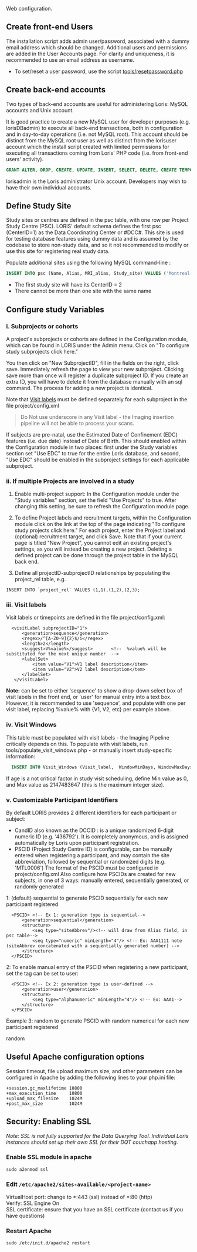 Web configuration.

## Create front-end Users  

The installation script adds admin user/password, associated with a dummy email address which should be changed. Additional users and permissions are added in the User Accounts page. For clarity and uniqueness, it is recommended to use an email address as username.  

* To set/reset a user password, use the script [tools/resetpassword.php](https://github.com/aces/Loris/blob/master/tools/resetpassword.php)  


## Create back-end accounts  

Two types of back-end accounts are useful for administering Loris: MySQL accounts and Unix account.  

It is good practice to create a new MySQL user for developer purposes (e.g. lorisDBadmin) to execute all back-end transactions, both in configuration and in day-to-day operations (i.e. not MySQL root). This account should be distinct from the MySQL root user as well as distinct from the lorisuser account which the install script created with limited permissions for executing all transactions coming from Loris' PHP code (i.e. from front-end users' activity).  

```SQL
GRANT ALTER, DROP, CREATE, UPDATE, INSERT, SELECT, DELETE, CREATE TEMPORARY TABLES, LOCK TABLES  on $dbname.* to 'lorisDBadmin'@'$dbhost' IDENTIFIED BY '$newpassword' WITH GRANT OPTION ;
```  

lorisadmin is the Loris administrator Unix account. Developers may wish to have their own individual accounts.  

## Define Study Site

Study sites or centres are defined in the psc table, with one row per Project Study Centre (PSC). LORIS' default schema defines the first psc (CenterID=1) as the Data Coordinating Center or #DCC#. This site is used for testing database features using dummy data and is assumed by the codebase to store non-study data, and so it not recommended to modify or use this site for registering real study data.  

Populate additional sites using the following MySQL command-line :  
``` SQL
INSERT INTO psc (Name, Alias, MRI_alias, Study_site) VALUES ('Montreal','MTL','MTL','Y');
```
* The first study site will have its CenterID = 2  
* There cannot be more than one site with the same name  

## Configure study Variables  

### i. Subprojects or cohorts  

A project's subprojects or cohorts are defined in the Configuration module, which can be found in LORIS under the Admin menu. Click on "To configure study subprojects click here."  

You then click on "New SubprojectID", fill in the fields on the right, click save. Immediately refresh the page to view your new subproject. Clicking save more than once will register a duplicate subproject ID. If you create an extra ID, you will have to delete it from the database manually with an sql command. The process for adding a new project is identical.  

Note that [Visit labels](https://github.com/aces/Loris/wiki/Project-Customization#iii-visit-labels) must be defined separately for each subproject in the file project/config.xml  

> Do Not use underscore in any Visit label - the Imaging insertion pipeline will not be able to process your scans.  

If subjects are pre-natal, use the Estimated Date of Confinement (EDC) features (i.e. due date) instead of Date of Birth. This should enabled within the Configuration module in two places: first under the Study variables section set "Use EDC" to true for the entire Loris database, and second, "Use EDC" should be enabled in the subproject settings for each applicable subproject.  

### ii. If multiple Projects are involved in a study  

1. Enable multi-project support: In the Configuration module under the "Study variables" section, set the field "Use Projects" to true. After changing this setting, be sure to refresh the Configuration module page.  

2. To define Project labels and recruitment targets, within the Configuration module click on the link at the top of the page indicating "To configure study projects click here." For each project, enter the Project label and (optional) recruitment target, and click Save. Note that if your current page is titled "New Project", you cannot edit an existing project's settings, as you will instead be creating a new project. Deleting a defined project can be done through the project table in the MySQL back end.  

3. Define all projectID-subprojectID relationships by populating the project_rel table, e.g.  
```
INSERT INTO `project_rel` VALUES (1,1),(1,2),(2,3);
```  

### iii. Visit labels  
Visit labels or timepoints are defined in the file project/config.xml:  

```
  <visitLabel subprojectID="1">
      <generation>sequence</generation> 
      <regex>/^[A-Z0-9]{2}$/i</regex>
      <length>2</length>
      <suggest>V%value%</suggest>       <!--  %value% will be substituted for the next unique number  -->
      <labelSet>
          <item value="V1">V1 label description</item>   
          <item value="V2">V2 label description</tem>   
      </labelSet>
   </visitLabel>
```  

**Note:** <generation> can be set to either 'sequence' to show a drop-down select box of visit labels in the front end, or 'user' for manual entry into a text box. However, it is recommended to use 'sequence', and populate <labelSet> with one <item> per visit label, replacing %value% with {V1, V2, etc} per example above.  

### iv. Visit Windows
This table must be populated with visit labels - the Imaging Pipeline critically depends on this. To populate with visit labels, run tools/populate_visit_windows.php - or manually insert study-specific information:  

```SQL
  INSERT INTO Visit_Windows (Visit_label,  WindowMinDays, WindowMaxDays, OptimumMinDays, OptimumMaxDays, WindowMidpointDays) VALUES ('V1', '0', '100', '40', '60', '50');
```
If age is a not critical factor in study visit scheduling, define Min value as 0, and Max value as 2147483647 (this is the maximum integer size).  

### v. Customizable Participant Identifiers  
By default LORIS provides 2 different identifiers for each participant or subject:  

* CandID also known as the DCCID : is a unique randomized 6-digit numeric ID (e.g. '436792'). It is completely anonymous, and is assigned automatically by Loris upon participant registration.
* PSCID (Project Study Centre ID) is configurable, can be manually entered when registering a participant, and may contain the site abbreviation, followed by sequential or randomized digits (e.g. 'MTL0006')
The format of the PSCID must be configured in project/config.xml Also configure how PSCIDs are created for new subjects, in one of 3 ways: manually entered, sequentially generated, or randomly generated

1: (default) sequential to generate PSCID sequentially for each new participant registered  
```
  <PSCID> <!-- Ex 1: generation type is sequential-->
      <generation>sequential</generation> 
      <structure>
          <seq type="siteAbbrev"/><!-- will draw from Alias field, in psc table-->
          <seq type="numeric" minLength="4"/> <!-- Ex: AAA1111 note (siteAbbrev concatenated with a sequentially generated number) -->
      </structure>
  </PSCID>
```
2: To enable manual entry of the PSCID when registering a new participant, set the tag can be set to user:  
```
  <PSCID> <!-- Ex 2: generation type is user-defined -->
      <generation>user</generation> 
      <structure>
          <seq type="alphanumeric" minLength="4"/> <!-- Ex: AAA1-->
      </structure>
  </PSCID>
```
Example 3: random to generate PSCID with random numerical for each new participant registered  

  <PSCID> <!-- Ex 3: generation type is random-->
      <generation>random</generation> 
      <structure>
          <seq type="siteAbbrev"/>
          <seq type="numeric" minLength="4"/> <!-- Ex: AAA7623 -->
      </structure>
  </PSCID>
## Useful Apache configuration options  
Session timeout, file upload maximum size, and other parameters can be configured in Apache by adding the following lines to your php.ini file:  

```
+session.gc_maxlifetime 10800
+max_execution_time     10800
+upload_max_filesize    1024M
+post_max_size          1024M
```  

## Security: Enabling SSL  

*Note: SSL is not fully supported for the Data Querying Tool. Individual Loris instances should set up their own SSL for their DQT couchapp hosting.*  

### Enable SSL module in apache  
`sudo a2enmod ssl`  

### Edit `/etc/apache2/sites-available/<project-name>`  
VirtualHost port: change to *:443 (ssl) instead of *:80 (http)  
Verify: SSL Engine On  
SSL certificate: ensure that you have an SSL certificate (contact us if you have questions)  

### Restart Apache  
`sudo /etc/init.d/apache2 restart`  